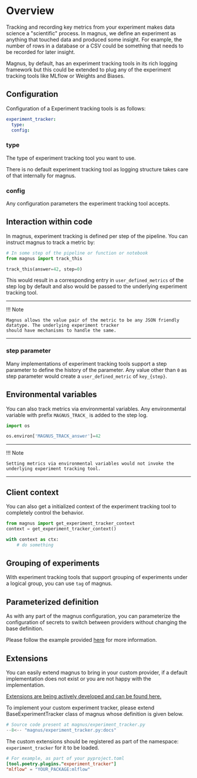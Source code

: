 # Overview

Tracking and recording key metrics from your experiment makes data science a "scientific" process. In magnus, we define
an experiment as anything that touched data and produced some insight. For example, the number of rows in a database
or a CSV could be something that needs to be recorded for later insight.

Magnus, by default, has an experiment tracking tools in its rich logging framework but this could be extended to plug
any of the experiment tracking tools like MLflow or Weights and Biases.

## Configuration

Configuration of a Experiment tracking tools is as follows:

```yaml
experiment_tracker:
  type:
  config:
```

### type

The type of experiment tracking tool you want to use.

There is no default experiment tracking tool as logging structure takes care of that internally for magnus.

### config

Any configuration parameters the experiment tracking tool accepts.


## Interaction within code

<!-- --8<-- [start:how-do-i-track] -->

In magnus, experiment tracking is defined per step of the pipeline. You can instruct magnus to track a metric by:

```python
# In some step of the pipeline or function or notebook
from magnus import track_this

track_this(answer=42, step=0)
```

This would result in a corresponding entry in ```user_defined_metrics``` of the step log by default and also would be
passed to the underlying experiment tracking tool.

---
!!! Note

    Magnus allows the value pair of the metric to be any JSON friendly datatype. The underlying experiment tracker
    should have mechanisms to handle the same.
---


### step parameter

Many implementations of experiment tracking tools support a step parameter to define the history of the parameter.
Any value other than ```0``` as step parameter would create a ```user_defined_metric``` of ```key_{step}```.

## Environmental variables

You can also track metrics via environmental variables. Any environmental variable with prefix ```MAGNUS_TRACK_``` is
added to the step log.


```python
import os

os.environ['MAGNUS_TRACK_answer']=42
```

---
!!! Note

    Setting metrics via environmental variables would not invoke the underlying experiment tracking tool.
---


## Client context

You can also get a initialized context of the experiment tracking tool to completely control the behavior.

```python
from magnus import get_experiment_tracker_context
context = get_experiment_tracker_context()

with context as ctx:
    # do something
```

## Grouping of experiments

With experiment tracking tools that support grouping of experiments under a logical group, you can use ```tag``` of
magnus.

<!-- --8<-- [end:how-do-i-track] -->

## Parameterized definition

As with any part of the magnus configuration, you can parameterize the configuration of secrets to switch between
providers without changing the base definition.

Please follow the example provided [here](../dag/#parameterized_definition) for more information.


## Extensions

You can easily extend magnus to bring in your custom provider, if a default
implementation does not exist or you are not happy with the implementation.

[Extensions are being actively developed and can be found here.](https://github.com/AstraZeneca/magnus-extensions)

To implement your custom experiment tracker, please extend BaseExperimentTracker class of magnus whose definition is
given below.

```python
# Source code present at magnus/experiment_tracker.py
--8<-- "magnus/experiment_tracker.py:docs"
```

The custom extensions should be registered as part of the namespace:
```experiment_tracker```  for it to be loaded.

```toml
# For example, as part of your pyproject.toml
[tool.poetry.plugins."experiment_tracker"]
"mlflow" = "YOUR_PACKAGE:mlflow"
```
